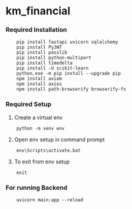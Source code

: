 # km_financial #

### Required Installation ###

```
    pip install fastapi uvicorn sqlalchemy
    pip install PyJWT
    pip install passlib
    pip install python-multipart
    pip install timedelta
    pip install -U scikit-learn
    python.exe -m pip install --upgrade pip
    npm install axiom
    npm install axios
    npm install path-browserify browserify-fs
```

### Required Setup ###

1. Create a virtual env 
```
    python -m venv env
```

2. Open env setup in command prompt
```
    env\Scripts\activate.bat
```

3. To exit from env setup
```
    exit
```

### For running Backend ###
```
    uvicorn main:app --reload
```

